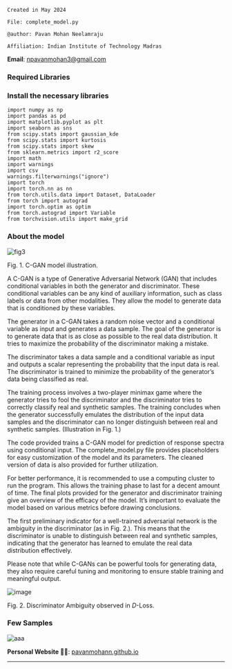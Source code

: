 `Created in May 2024`

`File: complete_model.py`

`@author: Pavan Mohan Neelamraju`

`Affiliation: Indian Institute of Technology Madras`

**Email**: npavanmohan3@gmail.com

<h3>Required Libraries </h3>

<h3> Install the necessary libraries </h3>
<code>import numpy as np</code><br>
<code>import pandas as pd</code><br>
<code>import matplotlib.pyplot as plt</code><br>
<code>import seaborn as sns</code><br>
<code>from scipy.stats import gaussian_kde</code><br>
<code>from scipy.stats import kurtosis</code><br>
<code>from scipy.stats import skew</code><br>
<code>from sklearn.metrics import r2_score</code><br>
<code>import math</code><br>
<code>import warnings</code><br>
<code>import csv</code><br>
<code>warnings.filterwarnings("ignore")</code><br>
<code>import torch</code><br>
<code>import torch.nn as nn</code><br>
<code>from torch.utils.data import Dataset, DataLoader</code><br>
<code>from torch import autograd</code><br>
<code>import torch.optim as optim</code><br>
<code>from torch.autograd import Variable</code><br>
<code>from torchvision.utils import make_grid</code>


<h3>About the model </h3>

![fig3](https://github.com/PavanMohanN/conditional_GAN_depl/assets/65588614/a320de4f-4af8-4380-8b94-a6045eb74eb3)


Fig. 1. C-GAN model illustration.


A C-GAN is a type of Generative Adversarial Network (GAN) that includes conditional variables in both the generator and discriminator. These conditional variables can be any kind of auxiliary information, such as class labels or data from other modalities. They allow the model to generate data that is conditioned by these variables.

The generator in a C-GAN takes a random noise vector and a conditional variable as input and generates a data sample. The goal of the generator is to generate data that is as close as possible to the real data distribution. It tries to maximize the probability of the discriminator making a mistake.

The discriminator takes a data sample and a conditional variable as input and outputs a scalar representing the probability that the input data is real. The discriminator is trained to minimize the probability of the generator’s data being classified as real.

The training process involves a two-player minimax game where the generator tries to fool the discriminator and the discriminator tries to correctly classify real and synthetic samples. The training concludes when the generator successfully emulates the distribution of the input data samples and the discriminator can no longer distinguish between real and synthetic samples. (Illustration in Fig. 1.)

The code provided trains a C-GAN model for prediction of response spectra using conditional input. The complete_model.py file provides placeholders for easy customization of the model and its parameters. The cleaned version of data is also provided for further utilization.

For better performance, it is recommended to use a computing cluster to run the program. This allows the training phase to last for a decent amount of time. The final plots provided for the generator and discriminator training give an overview of the efficacy of the model. It’s important to evaluate the model based on various metrics before drawing conclusions.

The first preliminary indicator for a well-trained adversarial network is the ambiguity in the discriminator (as in Fig. 2.). This means that the discriminator is unable to distinguish between real and synthetic samples, indicating that the generator has learned to emulate the real data distribution effectively.

Please note that while C-GANs can be powerful tools for generating data, they also require careful tuning and monitoring to ensure stable training and meaningful output.

![image](https://github.com/PavanMohanN/conditional_GAN_depl/assets/65588614/399cce3c-070e-4982-8808-2f38104df651)



Fig. 2. Discriminator Ambiguity observed in $D$-Loss.

<h3>Few Samples </h3>

![aaa](https://github.com/PavanMohanN/conditional_GAN_depl/assets/65588614/7002d1e3-297b-43ae-9522-a1a0c9be9751)


**Personal Website 🔴🔵**: [pavanmohann.github.io](https://pavanmohann.github.io/)


---

